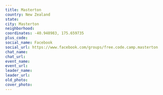 ```yaml
---
title: Masterton
country: New Zealand
state: 
city: Masterton
neighborhood: 
coordinates: -40.948983, 175.659735
plus_code:
social_name: Facebook
social_url: https://www.facebook.com/groups/free.code.camp.masterton
chat_name:
chat_url:
event_name:
event_url:
leader_name:
leader_url:
old_photo: 
cover_photo:
---
```

